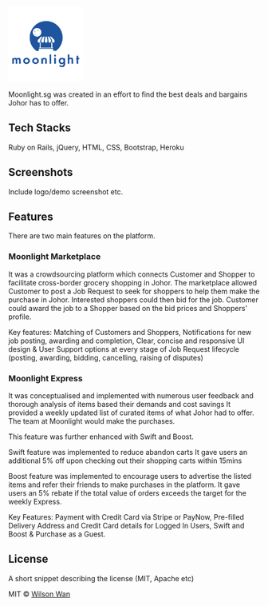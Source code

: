 <img src="https://github.com/wholesomewilson/moonlightsg/blob/master/app/assets/images/moonlight.png" width="150">

Moonlight.sg was created in an effort to find the best deals and bargains Johor has to offer.

## Tech Stacks
Ruby on Rails, jQuery, HTML, CSS, Bootstrap, Heroku

## Screenshots
Include logo/demo screenshot etc.

## Features

There are two main features on the platform.

### Moonlight Marketplace

It was a crowdsourcing platform which connects Customer and Shopper to facilitate cross-border grocery shopping in Johor. The marketplace allowed Customer to post a Job Request to seek for shoppers to help them make the purchase in Johor. Interested shoppers could then bid for the job. Customer could award the job to a Shopper based on the bid prices and Shoppers' profile.

Key features: Matching of Customers and Shoppers, Notifications for new job posting, awarding and completion, Clear, concise and responsive UI design & User Support options at every stage of Job Request lifecycle (posting, awarding, bidding, cancelling, raising of disputes)

### Moonlight Express

It was conceptualised and implemented with numerous user feedback and thorough analysis of items based their demands and cost savings
It provided a weekly updated list of curated items of what Johor had to offer.
The team at Moonlight would make the purchases.

This feature was further enhanced with Swift and Boost.

Swift feature was implemented to reduce abandon carts It gave users an additional 5% off upon checking out their shopping carts within 15mins

Boost feature was implemented to encourage users to advertise the listed items and refer their friends to make purchases in the platform. It gave users an 5% rebate if the total value of orders exceeds the target for the weekly Express.

Key Features: Payment with Credit Card via Stripe or PayNow, Pre-filled Delivery Address and Credit Card details for Logged In Users, Swift and Boost & Purchase as a Guest.

## License
A short snippet describing the license (MIT, Apache etc)

MIT © [Wilson Wan]()
